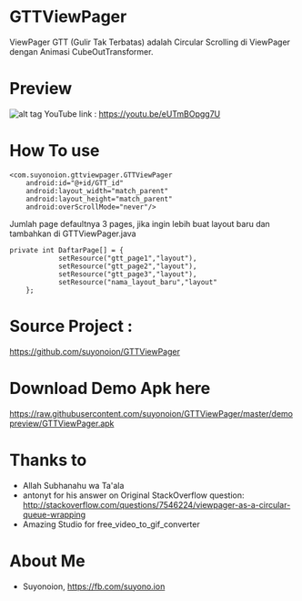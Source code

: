 # GTTViewPager
ViewPager GTT (Gulir Tak Terbatas) adalah
Circular Scrolling di ViewPager dengan Animasi CubeOutTransformer.

# Preview
![alt tag](https://raw.githubusercontent.com/suyonoion/GTTViewPager/master/demopreview/2016_01_29_17_59_14.gif)
YouTube link : https://youtu.be/eUTmBOpgg7U

# How To use
```
<com.suyonoion.gttviewpager.GTTViewPager 
    android:id="@+id/GTT_id" 
    android:layout_width="match_parent" 
    android:layout_height="match_parent" 
    android:overScrollMode="never"/>
```
Jumlah page defaultnya 3 pages,
jika ingin lebih buat layout baru dan tambahkan di GTTViewPager.java
```
private int DaftarPage[] = {
            setResource("gtt_page1","layout"),
            setResource("gtt_page2","layout"),
            setResource("gtt_page3","layout"),
            setResource("nama_layout_baru","layout"
    };
```
# Source Project : 
https://github.com/suyonoion/GTTViewPager

# Download Demo Apk here
https://raw.githubusercontent.com/suyonoion/GTTViewPager/master/demopreview/GTTViewPager.apk

# Thanks to
- Allah Subhanahu wa Ta'ala
- antonyt for his answer
  on Original StackOverflow question: http://stackoverflow.com/questions/7546224/viewpager-as-a-circular-queue-wrapping
- Amazing Studio for free_video_to_gif_converter

# About Me
- Suyonoion, https://fb.com/suyono.ion

